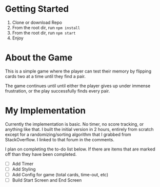 # Getting Started
1. Clone or download Repo
2. From the root dir, run ```npm install```
3. From the root dir, run ```npm start```
4. Enjoy


# About the Game
This is a simple game where the player can test their memory by flipping cards two at a time until they find a pair.

The game continues until until either the player gives up under immense frustration, or the play successfully finds every pair.

# My Implementation
Currently the implementation is basic. No timer, no score tracking, or anything like that. I built the initial version in 2 hours, entirely from scratch except for a randomizing/sorting algorithm that I grabbed from StackOverflow. I linked to that forum in the comments.

I plan on completing the to-do list below. If there are items that are marked off than they have been completed. 

- [ ] Add Timer
- [ ] Add Styling
- [ ] Add Config for game (total cards, time-out, etc)
- [ ] Build Start Screen and End Screen 